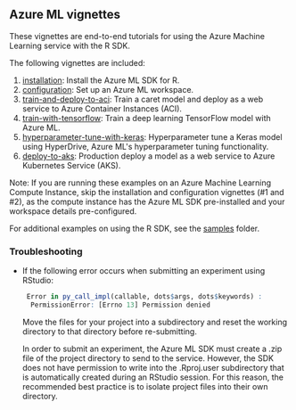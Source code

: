 ## Azure ML vignettes
These vignettes are end-to-end tutorials for using the Azure Machine Learning service with the R SDK.

The following vignettes are included:
1. [installation](installation.Rmd): Install the Azure ML SDK for R.
2. [configuration](configuration.Rmd): Set up an Azure ML workspace.
3. [train-and-deploy-to-aci](train-and-deploy-to-aci): Train a caret model and deploy as a web service to Azure Container Instances (ACI).
4. [train-with-tensorflow](train-with-tensorflow/): Train a deep learning TensorFlow model with Azure ML.
5. [hyperparameter-tune-with-keras](cnn-tuning-with-hyperdrive/): Hyperparameter tune a Keras model using HyperDrive, Azure ML's hyperparameter tuning functionality.
6. [deploy-to-aks](deploy-to-aks/): Production deploy a model as a web service to Azure Kubernetes Service (AKS).

Note: If you are running these examples on an Azure Machine Learning Compute Instance, skip the installation and configuration vignettes (#1 and #2), as the compute instance has the Azure ML SDK pre-installed and your workspace details pre-configured.

For additional examples on using the R SDK, see the [samples](../samples) folder.

### Troubleshooting

- If the following error occurs when submitting an experiment using RStudio:
   ```R
    Error in py_call_impl(callable, dots$args, dots$keywords) : 
     PermissionError: [Errno 13] Permission denied
   ```
  Move the files for your project into a subdirectory and reset the working directory to that directory before re-submitting.
  
  In order to submit an experiment, the Azure ML SDK must create a .zip file of the project directory to send to the service. However,
  the SDK does not have permission to write into the .Rproj.user subdirectory that is automatically created during an RStudio
  session. For this reason, the recommended best practice is to isolate project files into their own directory.
